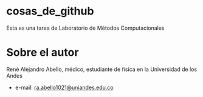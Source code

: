 # cosas_de_github
Esta es una tarea de Laboratorio de Métodos Computacionales

# Sobre el autor
René Alejandro Abello, médico, estudiante de física en la Universidad de los Andes
* e-mail: ra.abello1021@uniandes.edu.co
